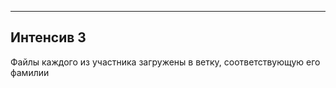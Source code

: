 -----------
Интенсив 3
-----------

Файлы каждого из участника загружены в ветку, соответствующую его фамилии



